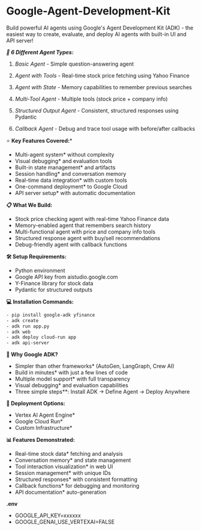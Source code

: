 # Google-Agent-Development-Kit

Build powerful AI agents using Google's Agent Development Kit (ADK) - the easiest way to create, evaluate, and deploy AI agents with built-in UI and API server!

***🔧 6 Different Agent Types:***

1. *Basic Agent* - Simple question-answering agent
   
2. *Agent with Tools* - Real-time stock price fetching using Yahoo Finance
   
3. *Agent with State* - Memory capabilities to remember previous searches
   
4. *Multi-Tool Agent* - Multiple tools (stock price + company info)

5. *Structured Output Agent* - Consistent, structured responses using Pydantic
  
6. *Callback Agent* - Debug and trace tool usage with before/after callbacks

⭐ **Key Features Covered:***

- Multi-agent system* without complexity
- Visual debugging* and evaluation tools
- Built-in state management* and artifacts
- Session handling* and conversation memory
- Real-time data integration* with custom tools
- One-command deployment* to Google Cloud
- API server setup* with automatic documentation

**📋 What We Build:**

- Stock price checking agent with real-time Yahoo Finance data
- Memory-enabled agent that remembers search history
- Multi-functional agent with price and company info tools
- Structured response agent with buy/sell recommendations
- Debug-friendly agent with callback functions

**🛠️ Setup Requirements:**

- Python environment
- Google API key from aistudio.google.com
- Y-Finance library for stock data
- Pydantic for structured outputs

**💻 Installation Commands:**

 ```bash
- pip install google-adk yfinance
- adk create
- adk run app.py
- adk web
- adk deploy cloud-run app
- adk api-server
 ```

**🌟 Why Google ADK?**

- Simpler than other frameworks* (AutoGen, LangGraph, Crew AI)
- Build in minutes* with just a few lines of code
- Multiple model support* with full transparency
- Visual debugging* and evaluation capabilities
- Three simple steps**: Install ADK → Define Agent → Deploy Anywhere

**🚀 Deployment Options:**

- Vertex AI Agent Engine*
- Google Cloud Run*
- Custom Infrastructure*

**📊 Features Demonstrated:**

- Real-time stock data* fetching and analysis
- Conversation memory* and state management
- Tool interaction visualization* in web UI
- Session management* with unique IDs
- Structured responses* with consistent formatting
- Callback functions* for debugging and monitoring
- API documentation* auto-generation

**.env**

- GOOGLE_API_KEY=xxxxxx
- GOOGLE_GENAI_USE_VERTEXAI=FALSE
